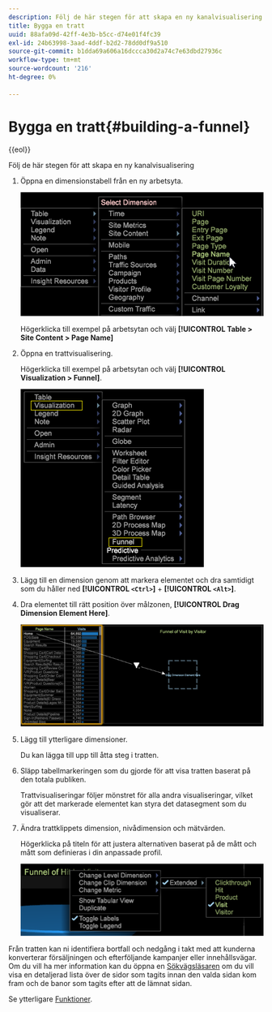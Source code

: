 ```yaml
---
description: Följ de här stegen för att skapa en ny kanalvisualisering
title: Bygga en tratt
uuid: 88afa09d-42ff-4e3b-b5cc-d74e01f4fc39
exl-id: 24b63998-3aad-4ddf-b2d2-78dd0df9a510
source-git-commit: b1dda69a606a16dccca30d2a74c7e63dbd27936c
workflow-type: tm+mt
source-wordcount: '216'
ht-degree: 0%

---
```


# Bygga en tratt{#building-a-funnel}

{{eol}}

Följ de här stegen för att skapa en ny kanalvisualisering

<!-- <a id="section_A8F5530114814B689C298E369AD0643E"></a> -->

1. Öppna en dimensionstabell från en ny arbetsyta.

   ![](assets/dimension_table_pagename.png)

   Högerklicka till exempel på arbetsytan och välj **[!UICONTROL Table > Site Content > Page Name]**

1. Öppna en trattvisualisering.

   Högerklicka till exempel på arbetsytan och välj **[!UICONTROL Visualization > Funnel]**.

   ![](assets/step2-funnel.png)

1. Lägg till en dimension genom att markera elementet och dra samtidigt som du håller ned **[!UICONTROL `<Ctrl>`]** + **[!UICONTROL `<Alt>`]**.

1. Dra elementet till rätt position över målzonen, **[!UICONTROL Drag Dimension Element Here]**.

   ![](assets/step4-funnel.png)

1. Lägg till ytterligare dimensioner.

   Du kan lägga till upp till åtta steg i tratten.
1. Släpp tabellmarkeringen som du gjorde för att visa tratten baserat på den totala publiken.

   Trattvisualiseringar följer mönstret för alla andra visualiseringar, vilket gör att det markerade elementet kan styra det datasegment som du visualiserar.
1. Ändra trattklippets dimension, nivådimension och mätvärden.

   Högerklicka på titeln för att justera alternativen baserat på de mått och mått som definieras i din anpassade profil.

   ![](assets/last-image-funnel.png)

Från tratten kan ni identifiera bortfall och nedgång i takt med att kunderna konverterar försäljningen och efterföljande kampanjer eller innehållsvägar. Om du vill ha mer information kan du öppna en [Sökvägsläsaren](../../../../home/c-get-started/c-analysis-vis/c-funnel-visualization/c-path-browser-funnel.md#concept-b0cedf7a28ae422696ded1258c9a4119) om du vill visa en detaljerad lista över de sidor som tagits innan den valda sidan kom fram och de banor som tagits efter att de lämnat sidan.

Se ytterligare [Funktioner](../../../../home/c-get-started/c-analysis-vis/c-funnel-visualization/c-funnel-visualization-features.md#concept-e65c81fe17794acd8d00d796b1780dc3).
